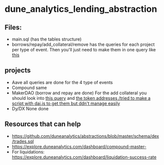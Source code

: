 # dune_analytics_lending_abstraction


## Files:
 
 * main.sql (has the tables structure)
 * borrows/repay/add_collateral/remove has the queries for each project per type of event. Then you'll just need to make them in one query like [this](https://github.com/duneanalytics/abstractions/blob/master/schema/dex/trades.sql)
 
 ## projects
 
 * Aave all queries are done for the 4 type of events
 * Compound same
 * MakerDAO (borrow and repay are done) For the add collateral you should look into [this query](https://explore.duneanalytics.com/queries/1005/source#1684) and [the token addresses /tried to make a script with dai.js to get them but ddn't manage easily](https://changelog.makerdao.com/releases/mainnet/1.1.2/contracts.json)
 * Dy/DX None done
 
 
 ## Resources that can help
 
 * https://github.com/duneanalytics/abstractions/blob/master/schema/dex/trades.sql
 * https://explore.duneanalytics.com/dashboard/compound-master-
 * For liquidations: https://explore.duneanalytics.com/dashboard/liquidation-success-rate
 
 
 
